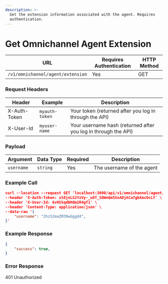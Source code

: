 ```yaml
---
description: >-
  Get the extension information associated with the agent. Requires
  authentication.
---
```


# Get Omnichannel Agent Extension

| **URL**                           | **Requires Authentication** | **HTTP Method** |
| --------------------------------- | --------------------------- | --------------- |
| `/v1/omnichannel/agent/extension` | Yes                         | GET             |

### Request Headers

| **Header**   | **Example**    | **Description**                                                |
| ------------ | -------------- | -------------------------------------------------------------- |
| X-Auth-Token | `myauth-token` | Your token (returned after you log in through the API)         |
| X-User-Id    | `myuser-name`  | Your username hash (returned after you log in through the API) |

### Payload

| **Argument** | **Data Type** | **Required** | **Description**           |
| ------------ | ------------- | ------------ | ------------------------- |
| `username`   | `string`      | Yes          | The username of the agent |

### Example Call

```json
curl --location --request GET 'localhost:3000/api/v1/omnichannel/agent/extension?count=10&offset=10' \
--header 'X-Auth-Token: xS8jnLS2YzVy-_w8T_S0WnQm5SnADjACa7gbXmcOcLY' \
--header 'X-User-Id: 6vHSSqdBHdm2R4gfi' \
--header 'Content-Type: application/json' \
--data-raw '{
    "username": "2hzS2maZM39wGggdd",
}'
```

### Example Response

```json
{
    "success": true,
}
```

### Error Response

401 Unauthorized
